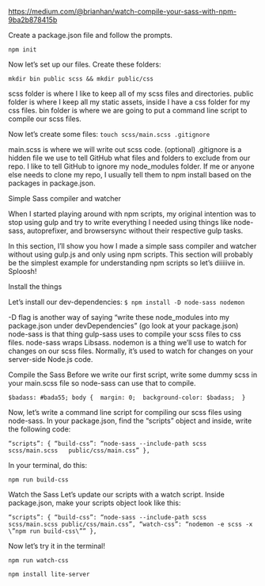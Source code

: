 https://medium.com/@brianhan/watch-compile-your-sass-with-npm-9ba2b878415b

Create a package.json file and follow the prompts.

`npm init`

Now let’s set up our files. Create these folders:

`mkdir bin public scss && mkdir public/css`

scss folder is where I like to keep all of my scss files and directories.
public folder is where I keep all my static assets, inside I have a css folder for my css files.
bin folder is where we are going to put a command line script to compile our scss files.


Now let’s create some files:
`touch scss/main.scss .gitignore`

main.scss is where we will write out scss code.
(optional) 
.gitignore is a hidden file we use to tell GitHub what files and folders to exclude from our repo. I like to tell GitHub to ignore my node_modules folder. If me or anyone else needs to clone my repo, I usually tell them to npm install based on the packages in package.json.

Simple Sass compiler and watcher

When I started playing around with npm scripts, my original intention was to stop using gulp and try to write everything I needed using things like node-sass, autoprefixer, and browsersync without their respective gulp tasks.

In this section, I’ll show you how I made a simple sass compiler and watcher without using gulp.js and only using npm scripts.
This section will probably be the simplest example for understanding npm scripts so let’s diiiiive in.
Sploosh!

Install the things

Let’s install our dev-dependencies:
`$ npm install -D node-sass nodemon`


-D flag is another way of saying “write these node_modules into my package.json under devDependencies” (go look at your package.json)
node-sass is that thing gulp-sass uses to compile your scss files to css files. node-sass wraps Libsass.
nodemon is a thing we’ll use to watch for changes on our scss files. Normally, it’s used to watch for changes on your server-side Node.js code.

Compile the Sass
Before we write our first script, write some dummy scss in your main.scss file so node-sass can use that to compile.

`$badass: #bada55;
body { 
  margin: 0; 
  background-color: $badass; 
}`

Now, let’s write a command line script for compiling our scss files using node-sass.
In your package.json, find the “scripts” object and inside, write the following code:

`“scripts”: {
  “build-css”: “node-sass --include-path scss scss/main.scss   public/css/main.css”
},`

In your terminal, do this:

`npm run build-css`


Watch the Sass
Let’s update our scripts with a watch script. Inside package.json, make your scripts object look like this:

`“scripts”: {
 “build-css”: “node-sass --include-path scss scss/main.scss public/css/main.css”,
 “watch-css”: “nodemon -e scss -x \”npm run build-css\””
},`

Now let’s try it in the terminal!

`npm run watch-css`

`npm install lite-server`
